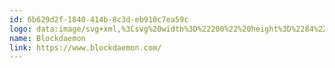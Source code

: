 ```yaml
---
id: 6b629d2f-1840-414b-8c3d-eb910c7ea59c
logo: data:image/svg+xml,%3Csvg%20width%3D%22200%22%20height%3D%2284%22%20viewBox%3D%220%200%20200%2084%22%20fill%3D%22none%22%20xmlns%3D%22http%3A%2F%2Fwww.w3.org%2F2000%2Fsvg%22%3E%0A%3Cpath%20fill-rule%3D%22evenodd%22%20clip-rule%3D%22evenodd%22%20d%3D%22M42.5439%2031.1778L39.027%2033.2083L31.3576%2027V39.5438L31.3625%2039.5409V50.5445L42.5439%2057L53.7252%2050.5445V27.1285L46.1505%2033.2601L42.5439%2031.1778ZM33.3175%2049.4158V40.6068L42.5348%2046.1755L51.7702%2040.7442V49.4158L42.5439%2054.7426L33.3175%2049.4158ZM42.5482%2043.8996L33.6894%2038.5474L42.5439%2033.4353L51.5249%2038.6205L42.5482%2043.8996ZM51.7702%2036.259L48.1653%2034.1444L51.7702%2031.2262V36.259ZM36.9174%2034.0158L33.3125%2036.1305V31.0977L36.9174%2034.0158Z%22%20fill%3D%22%237A8AA0%22%2F%3E%0A%3Cpath%20fill-rule%3D%22evenodd%22%20clip-rule%3D%22evenodd%22%20d%3D%22M68.3265%2043.1113C68.3265%2044.6054%2067.0499%2045.0972%2065.7449%2045.0972H62.8889V37.9668H65.5368C66.804%2037.9668%2067.6551%2038.4585%2067.6551%2039.8203C67.6551%2040.4634%2067.4471%2040.9835%2066.8702%2041.2767V41.2956C67.8915%2041.428%2068.3265%2042.1183%2068.3265%2043.1113ZM64.9316%2042.1467H64.7424V43.6787H64.9789L65.0345%2043.6787C65.5876%2043.6796%2066.4541%2043.6811%2066.4541%2042.9221C66.4541%2042.1307%2065.6783%2042.1391%2065.0828%2042.1456C65.0308%2042.1461%2064.9802%2042.1467%2064.9316%2042.1467ZM64.8748%2039.3853H64.7424V40.766H64.9505C65.4422%2040.766%2065.9529%2040.6809%2065.9529%2040.0756C65.9529%2039.4231%2065.376%2039.3853%2064.8748%2039.3853Z%22%20fill%3D%22%237A8AA0%22%2F%3E%0A%3Cpath%20d%3D%22M73.9828%2037.9668H72.1293V45.0972H76.2052V43.5273H73.9828V37.9668Z%22%20fill%3D%22%237A8AA0%22%2F%3E%0A%3Cpath%20fill-rule%3D%22evenodd%22%20clip-rule%3D%22evenodd%22%20d%3D%22M79.2875%2041.3997C79.2875%2039.2435%2081.1787%2037.7305%2083.2308%2037.7305C85.2829%2037.7305%2087.1742%2039.2435%2087.1742%2041.3997C87.1742%2043.7071%2085.5195%2045.3336%2083.2308%2045.3336C80.9426%2045.3336%2079.2875%2043.7071%2079.2875%2041.3997ZM85.2452%2041.4091C85.2452%2040.4256%2084.3375%2039.5272%2083.2308%2039.5272C82.1246%2039.5272%2081.2168%2040.4256%2081.2168%2041.4091C81.2168%2042.6385%2082.1246%2043.5369%2083.2308%2043.5369C84.3375%2043.5369%2085.2452%2042.6385%2085.2452%2041.4091Z%22%20fill%3D%22%237A8AA0%22%2F%3E%0A%3Cpath%20d%3D%22M95.9688%2038.1367C95.4202%2037.9097%2094.8717%2037.7773%2094.2759%2037.7773C93.2735%2037.7773%2092.2615%2038.2123%2091.5618%2038.9311C90.881%2039.6309%2090.5121%2040.5671%2090.5121%2041.5411C90.5121%2042.6003%2090.8713%2043.527%2091.6564%2044.2363C92.3938%2044.9077%2093.3397%2045.286%2094.3324%2045.286C94.8938%2045.286%2095.33%2045.1517%2095.9194%2044.9702L95.9688%2044.955V42.7327C95.581%2043.1961%2094.9755%2043.4892%2094.3705%2043.4892C93.2165%2043.4892%2092.4411%2042.6759%2092.4411%2041.5506C92.4411%2040.4442%2093.2074%2039.5741%2094.342%2039.5741C94.9755%2039.5741%2095.5902%2039.8484%2095.9688%2040.359V38.1367Z%22%20fill%3D%22%237A8AA0%22%2F%3E%0A%3Cpath%20d%3D%22M101.803%2040.9078H101.822L104.063%2037.9668H106.361L103.524%2041.3429L106.617%2045.0972H104.214L101.822%2042.0048H101.803V45.0972H99.9494V37.9668H101.803V40.9078Z%22%20fill%3D%22%237A8AA0%22%2F%3E%0A%3Cpath%20fill-rule%3D%22evenodd%22%20clip-rule%3D%22evenodd%22%20d%3D%22M109.955%2045.0972H112.585C114.561%2045.0972%20116.206%2043.5368%20116.206%2041.532C116.206%2039.5272%20114.571%2037.9668%20112.585%2037.9668H109.955V45.0972ZM111.809%2039.5366H112.244C113.436%2039.5366%20114.277%2040.2553%20114.277%2041.532C114.277%2042.9221%20113.332%2043.5273%20112.225%2043.5273H111.809V39.5366Z%22%20fill%3D%22%237A8AA0%22%2F%3E%0A%3Cpath%20fill-rule%3D%22evenodd%22%20clip-rule%3D%22evenodd%22%20d%3D%22M124.736%2045.0972L124.272%2043.8583H121.719L121.227%2045.0972H119.26L122.003%2037.9668H124.026L126.712%2045.0972H124.736ZM122.23%2042.4398H123.771L123.014%2040.1702H122.995L122.23%2042.4398Z%22%20fill%3D%22%237A8AA0%22%2F%3E%0A%3Cpath%20d%3D%22M134.184%2039.5366V37.9668H130.127V45.0972H134.184V43.5273H131.98V42.298H134.071V40.7282H131.98V39.5366H134.184Z%22%20fill%3D%22%237A8AA0%22%2F%3E%0A%3Cpath%20d%3D%22M139.583%2045.0972H137.739L138.949%2037.9668H140.774L142.221%2041.7779L143.753%2037.9668H145.597L146.675%2045.0972H144.822L144.302%2040.993H144.283L142.571%2045.0972H141.833L140.197%2040.993H140.178L139.583%2045.0972Z%22%20fill%3D%22%237A8AA0%22%2F%3E%0A%3Cpath%20fill-rule%3D%22evenodd%22%20clip-rule%3D%22evenodd%22%20d%3D%22M153.881%2037.7305C151.829%2037.7305%20149.938%2039.2435%20149.938%2041.3997C149.938%2043.7071%20151.593%2045.3336%20153.881%2045.3336C156.17%2045.3336%20157.825%2043.7071%20157.825%2041.3997C157.825%2039.2435%20155.933%2037.7305%20153.881%2037.7305ZM153.881%2039.5272C154.988%2039.5272%20155.895%2040.4256%20155.895%2041.4091C155.895%2042.6385%20154.988%2043.5369%20153.881%2043.5369C152.775%2043.5369%20151.867%2042.6385%20151.867%2041.4091C151.867%2040.4256%20152.775%2039.5272%20153.881%2039.5272Z%22%20fill%3D%22%237A8AA0%22%2F%3E%0A%3Cpath%20d%3D%22M163.375%2045.0972H161.522V37.9668H163.375L166.77%2042.3263H166.789V37.9668H168.642V45.0972H166.789L163.394%2040.7282H163.375V45.0972Z%22%20fill%3D%22%237A8AA0%22%2F%3E%0A%3C%2Fsvg%3E%0A
name: Blockdaemon
link: https://www.blockdaemon.com/
---
```

